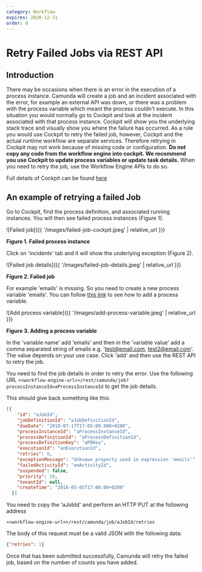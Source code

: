 ```yaml
---
category: Workflow
expires: 2020-12-31
order: 6
---
```

# Retry Failed Jobs via REST API

## Introduction
There may be occasions when there is an error in the execution of a process instance. Camunda will create a job and an incident associated with the error, for example an external API was down, or there was a problem with the process variable which meant the process couldn't execute. In this situation you would normally go to Cockpit and look at the incident associated with that process instance. Cockpit will show you the underlying stack trace and visually show you where the failure has occurred. As a rule you would use Cockpit to retry the failed job, however, Cockpit and the actual runtime workflow are separate services. Therefore retrying in Cockpit may not work because of missing code or configuration. **Do not copy any code from the workflow engine into cockpit. We recommend you use Cockpit to update process variables or update task details.** When you need to retry the job, use the Workflow Engine APIs to do so.

Full details of Cockpit can be found [here](https://docs.camunda.org/manual/7.12/webapps/cockpit)

## An example of retrying a failed Job


Go to Cockpit, find the process definition, and associated running instances. You will then see failed process instances (Figure 1).

![Failed job]({{ '/images/failed-job-cockpit.jpeg' | relative_url }})

**Figure 1. Failed process instance**


Click on 'incidents' tab and it will show the underlying exception (Figure 2).

![Failed job details]({{ '/images/failed-job-details.jpeg' | relative_url }})

**Figure 2. Failed job**

For example 'emails' is missing. So you need to create a new process variable 'emails'. You can follow [this link](https://docs.camunda.org/manual/7.12/webapps/cockpit/bpmn/process-instance-view/#add-variables) to see how to add a process variable.

![Add process variable]({{ '/images/add-process-variable.jpeg' | relative_url }})

**Figure 3. Adding a process variable**

In the 'variable name' add 'emails' and then in the 'variable value' add a comma separated string of emails e.g. 'test@email.com, test2@email.com'. The value depends on your use case. Click 'add' and then use the REST API to retry the job.

You need to find the job details in order to retry the error. Use the following URL ```<<workflow-engine-url>>/rest/camunda/job?processInstanceId=aProcessInstanceId``` to get the job details.


This should give back something like this:
```json
[{
    "id": "aJobId",
    "jobDefinitionId": "aJobDefinitionId",
    "dueDate": "2018-07-17T17:05:00.000+0200",
    "processInstanceId": "aProcessInstanceId",
    "processDefinitionId": "aProcessDefinitionId",
    "processDefinitionKey": "aPDKey",
    "executionId": "anExecutionId",
    "retries": 0,
    "exceptionMessage": "Unknown property used in expression 'emails'",
    "failedActivityId": "anActivityId",
    "suspended": false,
    "priority": 10,
    "tenantId": null,
    "createTime": "2018-05-05T17:00:00+0200"
  }]
```

You need to copy the 'aJobId' and perform an HTTP PUT at the following address

```
<<workflow-engine-url>>/rest/camunda/job/aJobId/retries
```

The body of this request must be a valid JSON with the following data:
```json
{"retries": 1}
```
Once that has been submitted successfully, Camunda will retry the failed job, based on the number of counts you have added.
